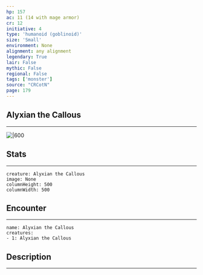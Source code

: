 ```yaml
---
hp: 157
ac: 11 (14 with mage armor)
cr: 12
initiative: 4
type: 'humanoid (goblinoid)'    
size: 'Small'
environment: None
alignment: any alignment
legendary: True
lair: False
mythic: False
regional: False
tags: ['monster']
source: "CRCotN"
page: 179
---
```


## Alyxian the Callous
---

![|600](D:/Program%20Files/5e.tools/img/bestiary/CRCotN/Alyxian%20the%20Callous.webp)

## Stats
---

```statblock
creature: Alyxian the Callous
image: None
columnHeight: 500
columnWidth: 500
```

## Encounter
---

```encounter-table
name: Alyxian the Callous
creatures:
- 1: Alyxian the Callous
```

## Description
---




